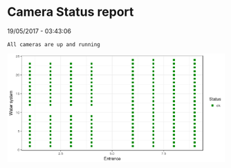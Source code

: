 Camera Status report
================
19/05/2017 - 03:43:06

    All cameras are up and running

![](camreport_files/figure-markdown_github/unnamed-chunk-2-1.png)
